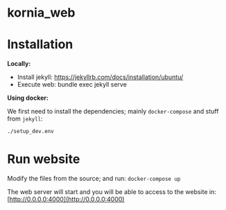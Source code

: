 # kornia_web

# Installation

**Locally:**

- Install jekyll: https://jekyllrb.com/docs/installation/ubuntu/
- Execute web: bundle exec jekyll serve

**Using docker:**

We first need to install the dependencies; mainly `docker-compose` and stuff from `jekyll`:

```bash
./setup_dev.env
```
# Run website

Modify the files from the source; and run: `docker-compose up`

The web server will start and you will be able to access to the website in:
[http://0.0.0.0:4000](http://0.0.0.0:4000)


